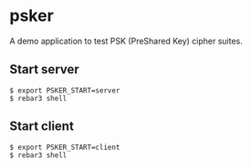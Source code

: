 # psker

A demo application to test PSK (PreShared Key) cipher suites.

## Start server

```
$ export PSKER_START=server
$ rebar3 shell
```

## Start client

```
$ export PSKER_START=client
$ rebar3 shell
```
